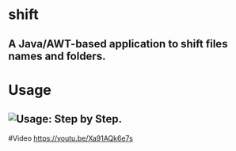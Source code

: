 # shift
A Java/AWT-based application to shift files names and folders.
--
# Usage
![Usage: Step by Step.](http://i.imgur.com/EgbzT2o.jpg)
--
#Video
https://youtu.be/Xa91AQk6e7s

